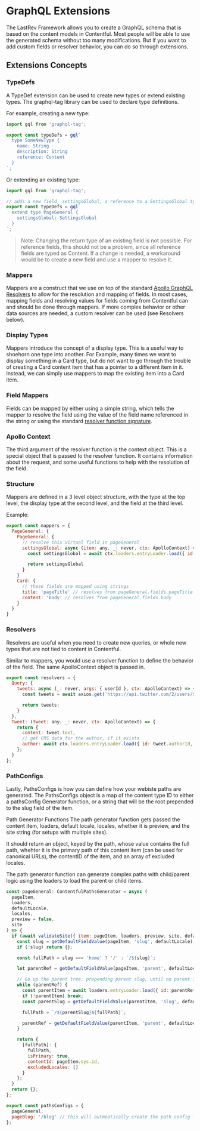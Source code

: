 # GraphQL Extensions

The LastRev Framework allows you to create a GraphQL schema that is based on the content models in Contentful. Most people will be able to use the generated schema without too many modifications. But if you want to add custom fields or resolver behavior, you can do so through extensions.

## Extensions Concepts

### TypeDefs

A TypeDef extension can be used to create new types or extend existing types. The graphql-tag library can be used to declare type definitions.

For example, creating a new type:

```javascript
import gql from 'graphql-tag';

export const typeDefs = gql`
  type SomeNewType {
    name: String
    description: String
    reference: Content
  }
`;
```

Or extending an existing type:

```javascript
import gql from 'graphql-tag';

// adds a new field, settingsGlobal, a reference to a SettingsGlobal type to the PageGeneral type.
export const typeDefs = gql`
  extend type PageGeneral {
    settingsGlobal: SettingsGlobal
  }
`;
```

> Note: Changing the return type of an existing field is not possible. For reference fields, this should not be a problem, since all reference fields are typed as Content. If a change is needed, a workaround would be to create a new field and use a mapper to resolve it.

### Mappers

Mappers are a construct that we use on top of the standard [Apollo GraphQL Resolvers](https://www.apollographql.com/docs/apollo-server/data/resolvers/) to allow for the resolution and mapping of fields. In most cases, mapping fields and resolving values for fields coming from Contentful can and should be done through mappers. If more complex behavior or other data sources are needed, a custom resolver can be used (see Resolvers below).

### Display Types

Mappers introduce the concept of a display type. This is a useful way to shoehorn one type into another. For Example, many times we want to display something in a Card type, but do not want to go through the trouble of creating a Card content item that has a pointer to a different item in it. Instead, we can simply use mappers to map the existing item into a Card item.

### Field Mappers

Fields can be mapped by either using a simple string, which tells the mapper to resolve the field using the value of the field name referenced in the string or using the standard [resolver function signature](https://www.apollographql.com/docs/apollo-server/data/resolvers/#resolver-arguments).

### Apollo Context

The third argument of the resolver function is the context object. This is a special object that is passed to the resolver function. It contains information about the request, and some useful functions to help with the resolution of the field.

### Structure

Mappers are defined in a 3 level object structure, with the type at the top level, the display type at the second level, and the field at the third level.

Example:

```javascript
export const mappers = {
  PageGeneral: {
    PageGeneral: {
      // resolve this virtual field in pageGeneral
      settingsGlobal: async (item: any, _: never, ctx: ApolloContext) => {
        const settingsGlobal = await ctx.loaders.entryLoader.load({ id: process.env.CONTENTFUL_SETTINGS_ID, preview: !!ctx.preview});

        return settingsGlobal
      }
    }
    Card: {
      // these fields are mapped using strings
      title: 'pageTitle' // resolves from pageGeneral.fields.pageTitle
      content: 'body' // resolves from pageGeneral.fields.body
    }
  }
}
```

### Resolvers

Resolvers are useful when you need to create new queries, or whole new types that are not tied to content in Contentful.

Similar to mappers, you would use a resolver function to define the behavior of the field. The same ApolloContext object is passed in.

```javascript
export const resolvers = {
  Query: {
    tweets: async (_: never, args: { userId }, ctx: ApolloContext) => {
      const tweets = await axios.get(`https://api.twitter.com/2/users/${userId}/tweets`);

      return tweets;
    }
  },
  Tweet: (tweet: any, _: never, ctx: ApolloContext) => {
    return {
      content: tweet.text,
      // get CMS data for the author, if it exists
      author: await ctx.loaders.entryLoader.load({ id: tweet.authorId, preview: !!ctx.preview })
    };
  }
};
```

### PathConfigs

Lastly, PathsConfigs is how you can define how your webiste paths are generated. The PathsConfigs object is a map of the content type ID to either a pathsConfig Generator function, or a string that will be the root prepended to the slug field of the item.

Path Generator Functions The path generator function gets passed the content item, loaders, default locale, locales, whether it is preview, and the site string (for setups with multiple sites).

It should return an object, keyed by the path, whose value contains the full path, whehter it is the primary path of this content item (can be used for canonical URLs), the contentID of the item, and an array of excluded locales.

The path generator function can generate complex paths with child/parent logic using the loaders to load the parent or child items.

```javascript
const pageGeneral: ContentfulPathsGenerator = async (
  pageItem,
  loaders,
  defaultLocale,
  locales,
  preview = false,
  site
) => {
  if (await validateSite({ item: pageItem, loaders, preview, site, defaultLocale, locales })) {
    const slug = getDefaultFieldValue(pageItem, 'slug', defaultLocale);
    if (!slug) return {};

    const fullPath = slug === 'home' ? '/' : `/${slug}`;

    let parentRef = getDefaultFieldValue(pageItem, 'parent', defaultLocale);

    // Go up the parent tree, prepending parent slug, until no parent is found
    while (parentRef) {
      const parentItem = await loaders.entryLoader.load({ id: parentRef.sys.id, preview });
      if (!parentItem) break;
      const parentSlug = getDefaultFieldValue(parentItem, 'slug', defaultLocale);

      fullPath = `/${parentSlug}${fullPath}`;

      parentRef = getDefaultFieldValue(parentItem, 'parent', defaultLocale);
    }

    return {
      [fullPath]: {
        fullPath,
        isPrimary: true,
        contentId: pageItem.sys.id,
        excludedLocales: []
      }
    };
  }
  return {};
};

export const pathsConfigs = {
  pageGeneral,
  pageBlog: '/blog' // this will autmoatically create the path config for each blog with this path: /blog/{blog.fields.slug['en-US']}
};
```
